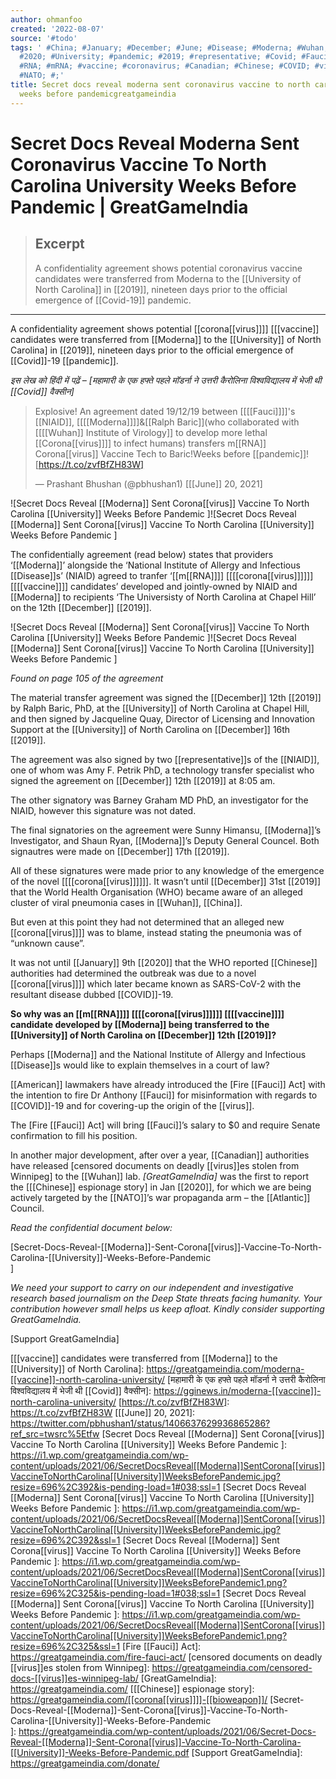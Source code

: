 ```yaml
---
author: ohmanfoo
created: '2022-08-07'
source: '#todo'
tags: ' #China; #January; #December; #June; #Disease; #Moderna; #Wuhan; #American;
  #2020; #University; #pandemic; #2019; #representative; #Covid; #Fauci; #bioweapon;
  #RNA; #mRNA; #vaccine; #coronavirus; #Canadian; #Chinese; #COVID; #virus; #Atlantic;
  #NATO; #;'
title: Secret docs reveal moderna sent coronavirus vaccine to north carolina university
  weeks before pandemicgreatgameindia
---
```


# Secret Docs Reveal Moderna Sent Coronavirus Vaccine To North Carolina University Weeks Before Pandemic | GreatGameIndia

> ## Excerpt
> A confidentiality agreement shows potential coronavirus vaccine candidates were transferred from Moderna to the [[University of North Carolina]] in [[2019]], nineteen days prior to the official emergence of [[Covid-19]] pandemic.

---
A confidentiality agreement shows potential [[corona[[virus]]]] [[[vaccine]] candidates were transferred from [[Moderna]] to the [[University]] of North Carolina] in [[2019]], nineteen days prior to the official emergence of [[Covid]]-19 [[pandemic]].

_इस लेख को हिंदी में पढ़ें – [महामारी के एक हफ्ते पहले मॉडर्ना ने उत्तरी कैरोलिना विश्वविद्यालय में भेजी थी [[Covid]] वैक्सीन]_

> Explosive! An agreement dated 19/12/19 between [[[[Fauci]]]]'s [[NIAID]], [[[[Moderna]]]]&[[Ralph Baric]](who collaborated with [[[[Wuhan]] Institute of Virology]] to develop more lethal [[Corona[[virus]]]] to infect humans) transfers m[[RNA]] Corona[[virus]] Vaccine Tech to Baric!Weeks before [[pandemic]]![https://t.co/zvfBfZH83W]
> 
> — Prashant Bhushan (@pbhushan1) [[[June]] 20, 2021]

![Secret Docs Reveal [[Moderna]] Sent Corona[[virus]] Vaccine To North Carolina [[University]] Weeks Before Pandemic
]![Secret Docs Reveal [[Moderna]] Sent Corona[[virus]] Vaccine To North Carolina [[University]] Weeks Before Pandemic
]

The confidentially agreement (read below) states that providers ‘[[Moderna]]’ alongside the ‘National Institute of Allergy and Infectious [[Disease]]s’ (NIAID) agreed to tranfer ‘[[m[[RNA]]]] [[[[corona[[virus]]]]]] [[[[vaccine]]]] candidates’ developed and jointly-owned by NIAID and [[Moderna]] to recipients ‘The Universisty of North Carolina at Chapel Hill’ on the 12th [[December]] [[2019]].

![Secret Docs Reveal [[Moderna]] Sent Corona[[virus]] Vaccine To North Carolina [[University]] Weeks Before Pandemic
]![Secret Docs Reveal [[Moderna]] Sent Corona[[virus]] Vaccine To North Carolina [[University]] Weeks Before Pandemic
]

_Found on page 105 of the agreement_

The material transfer agreement was signed the [[December]] 12th [[2019]] by Ralph Baric, PhD, at the [[University]] of North Carolina at Chapel Hill, and then signed by Jacqueline Quay, Director of Licensing and Innovation Support at the [[University]] of North Carolina on [[December]] 16th [[2019]].

The agreement was also signed by two [[representative]]s of the [[NIAID]], one of whom was Amy F. Petrik PhD, a technology transfer specialist who signed the agreement on [[December]] 12th [[2019]] at 8:05 am.

The other signatory was Barney Graham MD PhD, an investigator for the NIAID, however this signature was not dated.

The final signatories on the agreement were Sunny Himansu, [[Moderna]]’s Investigator, and Shaun Ryan, [[Moderna]]’s Deputy General Councel. Both signautres were made on [[December]] 17th [[2019]].

All of these signatures were made prior to any knowledge of the emergence of the novel [[[[corona[[virus]]]]]]. It wasn’t until [[December]] 31st [[2019]] that the World Health Organisation (WHO) became aware of an alleged cluster of viral pneumonia cases in [[Wuhan]], [[China]].

But even at this point they had not determined that an alleged new [[corona[[virus]]]] was to blame, instead stating the pneumonia was of “unknown cause”.

It was not until [[January]] 9th [[2020]] that the WHO reported [[Chinese]] authorities had determined the outbreak was due to a novel [[corona[[virus]]]] which later became known as SARS-CoV-2 with the resultant disease dubbed [[COVID]]-19.

**So why was an [[m[[RNA]]]] [[[[corona[[virus]]]]]] [[[[vaccine]]]] candidate developed by [[Moderna]] being transferred to the [[University]] of North Carolina on [[December]] 12th [[2019]]?**

Perhaps [[Moderna]] and the National Institute of Allergy and Infectious [[Disease]]s would like to explain themselves in a court of law?

[[American]] lawmakers have already introduced the [Fire [[Fauci]] Act] with the intention to fire Dr Anthony [[Fauci]] for misinformation with regards to [[COVID]]-19 and for covering-up the origin of the [[virus]].

The [Fire [[Fauci]] Act] will bring [[Fauci]]’s salary to $0 and require Senate confirmation to fill his position.

In another major development, after over a year, [[Canadian]] authorities have released [censored documents on deadly [[virus]]es stolen from Winnipeg] to the [[Wuhan]] lab. _[GreatGameIndia]_ was the first to report the [[[Chinese]] espionage story] in Jan [[2020]], for which we are being actively targeted by the [[NATO]]’s war propaganda arm – the [[Atlantic]] Council.

_Read the confidential document below:_

[Secret-Docs-Reveal-[[Moderna]]-Sent-Corona[[virus]]-Vaccine-To-North-Carolina-[[University]]-Weeks-Before-Pandemic  
]

_We need your support to carry on our independent and investigative research based journalism on the Deep State threats facing humanity. Your contribution however small helps us keep afloat. Kindly consider supporting GreatGameIndia._

[Support GreatGameIndia]



[[[vaccine]] candidates were transferred from [[Moderna]] to the [[University]] of North Carolina]: https://greatgameindia.com/moderna-[[vaccine]]-north-carolina-university/
[महामारी के एक हफ्ते पहले मॉडर्ना ने उत्तरी कैरोलिना विश्वविद्यालय में भेजी थी [[Covid]] वैक्सीन]: https://gginews.in/moderna-[[vaccine]]-north-carolina-university/
[https://t.co/zvfBfZH83W]: https://t.co/zvfBfZH83W
[[[June]] 20, 2021]: https://twitter.com/pbhushan1/status/1406637629936865286?ref_src=twsrc%5Etfw
[Secret Docs Reveal [[Moderna]] Sent Corona[[virus]] Vaccine To North Carolina [[University]] Weeks Before Pandemic
]: https://i1.wp.com/greatgameindia.com/wp-content/uploads/2021/06/SecretDocsReveal[[Moderna]]SentCorona[[virus]]VaccineToNorthCarolina[[University]]WeeksBeforePandemic.jpg?resize=696%2C392&is-pending-load=1#038;ssl=1
[Secret Docs Reveal [[Moderna]] Sent Corona[[virus]] Vaccine To North Carolina [[University]] Weeks Before Pandemic
]: https://i1.wp.com/greatgameindia.com/wp-content/uploads/2021/06/SecretDocsReveal[[Moderna]]SentCorona[[virus]]VaccineToNorthCarolina[[University]]WeeksBeforePandemic.jpg?resize=696%2C392&ssl=1
[Secret Docs Reveal [[Moderna]] Sent Corona[[virus]] Vaccine To North Carolina [[University]] Weeks Before Pandemic
]: https://i1.wp.com/greatgameindia.com/wp-content/uploads/2021/06/SecretDocsReveal[[Moderna]]SentCorona[[virus]]VaccineToNorthCarolina[[University]]WeeksBeforePandemic1.png?resize=696%2C325&is-pending-load=1#038;ssl=1
[Secret Docs Reveal [[Moderna]] Sent Corona[[virus]] Vaccine To North Carolina [[University]] Weeks Before Pandemic
]: https://i1.wp.com/greatgameindia.com/wp-content/uploads/2021/06/SecretDocsReveal[[Moderna]]SentCorona[[virus]]VaccineToNorthCarolina[[University]]WeeksBeforePandemic1.png?resize=696%2C325&ssl=1
[Fire [[Fauci]] Act]: https://greatgameindia.com/fire-fauci-act/
[censored documents on deadly [[virus]]es stolen from Winnipeg]: https://greatgameindia.com/censored-docs-[[virus]]es-winnipeg-lab/
[GreatGameIndia]: https://greatgameindia.com/
[[[Chinese]] espionage story]: https://greatgameindia.com/[[corona[[virus]]]]-[[bioweapon]]/
[Secret-Docs-Reveal-[[Moderna]]-Sent-Corona[[virus]]-Vaccine-To-North-Carolina-[[University]]-Weeks-Before-Pandemic  
]: https://greatgameindia.com/wp-content/uploads/2021/06/Secret-Docs-Reveal-[[Moderna]]-Sent-Corona[[virus]]-Vaccine-To-North-Carolina-[[University]]-Weeks-Before-Pandemic.pdf
[Support GreatGameIndia]: https://greatgameindia.com/donate/
